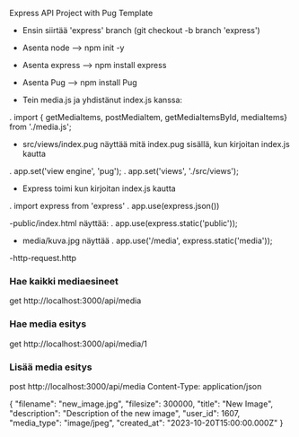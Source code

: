 Express API Project with Pug Template

- Ensin siirtää 'express' branch (git checkout -b branch 'express')

- Asenta node --> npm init -y

- Asenta express -->  npm install express

- Asenta Pug --> npm install Pug

- Tein media.js ja yhdistänut index.js kanssa:

. import { getMediaItems, postMediaItem, getMediaItemsById, mediaItems} from './media.js';

- src/views/index.pug  näyttää mitä index.pug sisällä, kun kirjoitan index.js kautta 

. app.set('view engine', 'pug');
. app.set('views', './src/views');

- Express toimi kun kirjoitan index.js kautta 

. import express from 'express'
. app.use(express.json())

-public/index.html näyttää: 
. app.use(express.static('public'));

- media/kuva.jpg näyttää 
. app.use('/media', express.static('media'));

-http-request.http

### Hae kaikki mediaesineet

get http://localhost:3000/api/media

### Hae media esitys

get http://localhost:3000/api/media/1

### Lisää media esitys

post http://localhost:3000/api/media
Content-Type: application/json


{
  "filename": "new_image.jpg",
  "filesize": 300000,
  "title": "New Image",
  "description": "Description of the new image",
  "user_id": 1607,
  "media_type": "image/jpeg",
  "created_at": "2023-10-20T15:00:00.000Z"
}




